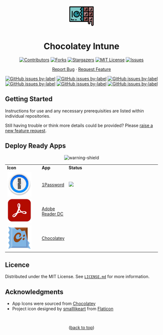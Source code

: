 <div align="center">
  
  <a href="https://github.com/ALARP-Solutions/Chocolatey-Intune">
    <img src="logo.png" alt="Logo" width="80" height="80">
  </a>

  <h1 id="top">Chocolatey Intune</h1>

  [![Contributors][contributors-shield]][contributors-url]
  [![Forks][forks-shield]][forks-url]
  [![Stargazers][stars-shield]][stars-url]
  [![MIT License][license-shield]][license-url]
  [![Issues][issues-shield]][issues-url]
  <br />
  
  [Report Bug](https://github.com/ALARP-Solutions/Chocolatey-Intune/issues/new?assignees=&labels=bug&template=bug_report.md&title=)
  ·
  [Request Feature](https://github.com/ALARP-Solutions/Chocolatey-Intune/issues/new?assignees=&labels=enhancement&template=feature_request.md&title=)
  
  [![GitHub issues by-label](https://img.shields.io/github/issues/ALARP-Solutions/Chocolatey-Intune/bug?color=red&label=Bugs&style=flat-square)](https://github.com/ALARP-Solutions/Chocolatey-Intune/labels/bug)
  [![GitHub issues by-label](https://img.shields.io/github/issues/ALARP-Solutions/Chocolatey-Intune/documentation?color=blue&label=Documentation&style=flat-square)](https://github.com/ALARP-Solutions/Chocolatey-Intune/labels/documentation)
  [![GitHub issues by-label](https://img.shields.io/github/issues/ALARP-Solutions/Chocolatey-Intune/enhancement?color=aqua&label=Enhancements&style=flat-square)](https://github.com/ALARP-Solutions/Chocolatey-Intune/labels/enhancement)
  [![GitHub issues by-label](https://img.shields.io/github/issues/ALARP-Solutions/Chocolatey-Intune/good%2520first%2520issue?color=purple&label=Good%20First%20Issue&style=flat-square)](https://github.com/ALARP-Solutions/Chocolatey-Intune/labels/good%20first%20issue)
  [![GitHub issues by-label](https://img.shields.io/github/issues/ALARP-Solutions/Chocolatey-Intune/Help%20Wanted?color=forestgreen&label=Help%20Wanted&style=flat-square)](https://github.com/ALARP-Solutions/Chocolatey-Intune/labels/help%20wanted)
  [![GitHub issues by-label](https://img.shields.io/github/issues/ALARP-Solutions/Chocolatey-Intune/security?color=black&label=Security&style=flat-square)](https://github.com/ALARP-Solutions/Chocolatey-Intune/labels/security)
  
</div>

## Getting Started

Instructions for use and any necessary prerequisities are listed within individual repositories.

Still having trouble or think more details could be provided? Please [raise a new feature request](https://github.com/ALARP-Solutions/Chocolatey-Intune/issues/new?assignees=&labels=documentation&template=feature_request.md&title=).

## Deploy Ready Apps
<div align="center">

![warning-shield]

</div>


<table width="100%">
  <tr>
      <td width="100px"><b>Icon</b></td>
      <td width="15%"><b>App</b></td>
      <td width="auto"><b>Status</b></td>
  </tr>
  <tr>
    <td><a href="https://github.com/ALARP-Solutions/Chocolatey-Intune/tree/master/1Password"><img src="https://github.com/ALARP-Solutions/Chocolatey-Intune/blob/master/1Password/logo.png" alt="Logo" width="80" height="80"></a></td>
    <td><a href="https://github.com/ALARP-Solutions/Chocolatey-Intune/tree/master/1Password">1Password</a></td>
    <td><img src="![under-development]"></td>
  </tr>
  <tr>
    <td><a href="https://github.com/ALARP-Solutions/Chocolatey-Intune/tree/master/Adobe%20Reader%20DC"><img src="https://github.com/ALARP-Solutions/Chocolatey-Intune/blob/master/Adobe%20Reader%20DC/logo.png" alt="Logo" width="80" height="80"></a></td>
    <td><a href="https://github.com/ALARP-Solutions/Chocolatey-Intune/tree/master/Adobe%20Reader%20DC">Adobe Reader DC</a></td>
    <td></td>
  </tr>
  <tr>
    <td><a href="https://github.com/ALARP-Solutions/Chocolatey-Intune/tree/master/Chocolatey"><img src="https://github.com/ALARP-Solutions/Chocolatey-Intune/blob/master/Chocolatey/logo.png" alt="Logo" width="80" height="80"></a></td>
    <td><a href="https://github.com/ALARP-Solutions/Chocolatey-Intune/tree/master/Chocolatey">Chocolatey</a></td>
    <td></td>
  </tr>
</table>

## Licence

Distributed under the MIT License. See [`LICENSE.md`](https://github.com/ALARP-Solutions/Chocolatey-Intune/blob/main/LICENSE.md) for more information.

## Acknowledgments

- App Icons were sourced from [Chocolatey](https://chocolatey.org/)
- Project icon designed by [smalllikeart](https://www.flaticon.com/authors/smalllikeart) from [Flaticon](https://www.flaticon.com/)

</br>
<p align="center">(<a href="#top">back to top</a>)</p>

[warning-shield]: https://img.shields.io/badge/-%E2%9A%A0%EF%B8%8F%20Many%20of%20these%20are%20likely%20still%20in%20development.%20Use%20them%20at%20your%20own%20peril%2C%20and%20test%20before%20you%20deploy!%20%E2%9A%A0%EF%B8%8F-red
[contributors-shield]: https://img.shields.io/github/contributors/ALARP-Solutions/Chocolatey-Intune.svg?style=for-the-badge
[contributors-url]: https://github.com/ALARP-Solutions/Chocolatey-Intune/graphs/contributors
[forks-shield]: https://img.shields.io/github/forks/ALARP-Solutions/Chocolatey-Intune.svg?style=for-the-badge
[forks-url]: https://github.com/ALARP-Solutions/Chocolatey-Intune/network/members
[stars-shield]: https://img.shields.io/github/stars/ALARP-Solutions/Chocolatey-Intune.svg?style=for-the-badge
[stars-url]: https://github.com/ALARP-Solutions/Chocolatey-Intune/stargazers
[issues-shield]: https://img.shields.io/github/issues/ALARP-Solutions/Chocolatey-Intune.svg?style=for-the-badge
[issues-url]: https://github.com/ALARP-Solutions/Chocolatey-Intune/issues
[license-shield]: https://img.shields.io/github/license/ALARP-Solutions/Chocolatey-Intune.svg?style=for-the-badge
[license-url]: https://github.com/ALARP-Solutions/Chocolatey-Intune/blob/master/LICENSE.txt
[size-shield]: https://img.shields.io/github/repo-size/alarp-solutions/Chocolatey-Intune
[under-development]: https://img.shields.io/badge/-Under%20Development-orange